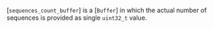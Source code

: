 [`sequences_count_buffer`] is a [`Buffer`] in which the actual
number of sequences is provided as single `uint32_t` value.